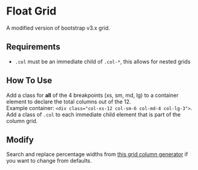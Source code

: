 # Float Grid
A modified version of bootstrap v3.x grid.

## Requirements
* `.col` must be an immediate child of `.col-*`, this allows for nested grids

## How To Use
Add a class for **all** of the 4 breakpoints (xs, sm, md, lg) to a container element to declare the total columns out of the 12.<br />
Example container: `<div class="col-xs-12 col-sm-6 col-md-4 col-lg-3">`.<br />
Add a class of `.col` to each immediate child element that is part of the column grid.

## Modify
Search and replace percentage widths from [this grid column generator](http://thestizmedia.com/grid-column-generator/) if you want to change from defaults.
